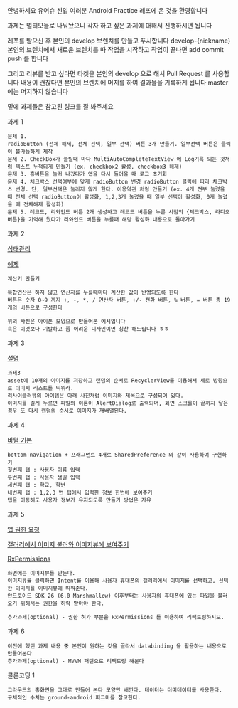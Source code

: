 안녕하세요 유어슈 신입 여러분 Android Practice 레포에 온 것을 환영합니다

과제는 멀티모듈로 나눠놨으니 각자 하고 싶은 과제에 대해서 진행하시면 됩니다

레포를 받으신 후 본인의 develop 브렌치를 만들고 푸시합니다 develop-{nickname}
본인의 브렌치에서 새로운 브렌치를 따 작업을 시작하고 작업이 끝나면 add commit push 를 합니다

그리고 리뷰를 받고 싶다면 타겟을 본인의 develop 으로 해서 Pull Request 를 사용합니다
내용이 괜찮다면 본인의 브렌치에 머지를 하여 결과물을 기록하게 됩니다
master 에는 머지하지 않습니다

밑에 과제들은 참고된 링크를 잘 봐주세요

과제 1

    문제 1.
    radioButton (전체 해제, 전체 선택, 일부 선택) 버튼 3개 만들기. 일부선택 버튼은 클릭이 불가능하게 제작
    문제 2. CheckBox가 눌릴때 마다 MultiAutoCompleteTextView 에 Log기록 되는 것처럼 텍스트 누적되게 만들기 (ex. checkbox2 활성, checkbox3 해제)
    문제 3. 홈버튼을 눌러 나갔다가 앱을 다시 들어올 때 로그 초기화
    문제 4. 체크박스 선택여부에 맞게 radioButton 변경 radioButton 클릭에 따라 체크박스 변경. 단, 일부선택은 눌리지 않게 한다. 이용약관 처럼 만들기 (ex. 4개 전부 눌렀을 때 전체 선택 radioButton이 활성화, 1,2,3개 눌렀을 때 일부 선택이 활성화, 0개 눌렀을 때 전체해제 활성화)
    문제 5. 레코드, 리와인드 버튼 2개 생성하고 레코드 버튼을 누른 시점의 {체크박스, 라디오 버튼}을 기억해 뒀다가 리와인드 버튼을 누를때 해당 활성화 내용으로 돌아가기
    
    
과제 2

[상태관리](https://gitlab.com/yourssu_incubating/incubating-android/-/raw/assignment-2/assets/photo1.png)

[예제](https://gitlab.com/yourssu_incubating/incubating-android/-/raw/assignment-2/assets/photo2.png)

    계산기 만들기
    
    복합연산은 하지 않고 연산자를 누를때마다 계산한 값이 반영되도록 한다
    버튼은 숫자 0~9 까지 +, -, *, / 연산자 버튼, +/- 전환 버튼, % 버튼, = 버튼 총 19개의 버튼으로 구성한다
    
    위의 사진은 아이폰 모양으로 만들어본 예시입니다
    혹은 이것보다 기발하고 좀 어려운 디자인이면 칭찬 해드립니다 ㅎㅎ 
    
과제 3

[설명](https://gitlab.com/yourssu_incubating/incubating-android/-/raw/assignment-3/assets/photo1.png)


    과제3
    asset에 10개의 이미지를 저장하고 랜덤의 순서로 RecyclerView를 이용해서 세로 방향으로 이미지 리스트를 띄워라.
    리사이클러뷰의 아이템은 아래 사진처럼 이미지와 제목으로 구성되어 있다.
    이미지를 길게 누르면 파일의 이름이 AlertDialog로 출력되며, 화면 스크롤이 끝까지 닿은 경우 또 다시 랜덤의 순서로 이미지가 재배열된다.
    
과제 4

[바텀 기본](https://gitlab.com/yourssu_incubating/incubating-android/-/raw/hangr_assignment-4/assets/photo1.png)


    bottom navigation + 프래그먼트 4개로 SharedPreference 와 같이 사용하여 구현하기
    첫번째 탭 : 사용자 이름 입력
    두번째 탭 : 사용자 생일 입력
    세번째 탭 : 학교, 학번
    네번째 탭 : 1,2,3 번 탭에서 입력한 정보 한번에 보여주기
    탭을 이동해도 사용자 정보가 유지되도록 만들기 방법은 자유

과제 5

[앱 권한 요청](https://developer.android.com/training/permissions/requesting?hl=ko)

[갤러리에서 이미지 불러와 이미지뷰에 보여주기](https://webnautes.tistory.com/1302)

[RxPermissions](https://github.com/tbruyelle/RxPermissions)

    화면에는 이미지뷰를 만든다.
    이미지뷰를 클릭하면 Intent를 이용해 사용자 휴대폰의 갤러리에서 이미지를 선택하고, 선택한 이미지를 이미지뷰에 띄워준다.
    안드로이드 SDK 26 (6.0 Marshmallow) 이후부터는 사용자의 휴대폰에 있는 파일을 불러오기 위해서는 권한을 허락 받아야 한다.
    
    추가과제(optional) - 권한 허가 부분을 RxPermissions 를 이용하여 리팩토링하시오. 
    
과제 6

    이전에 했던 과제 내용 중 본인이 원하는 것을 골라서 databinding 을 활용하는 내용으로 만들어본다
    추가과제(optional) - MVVM 패턴으로 리팩토링 해본다
    
클론코딩 1

    그라운드의 홈화면을 그대로 만들어 본다 모양만 배낀다. 데이터는 더미데이터를 사용한다.
    구체적인 수치는 ground-android 피그마를 참고한다.

